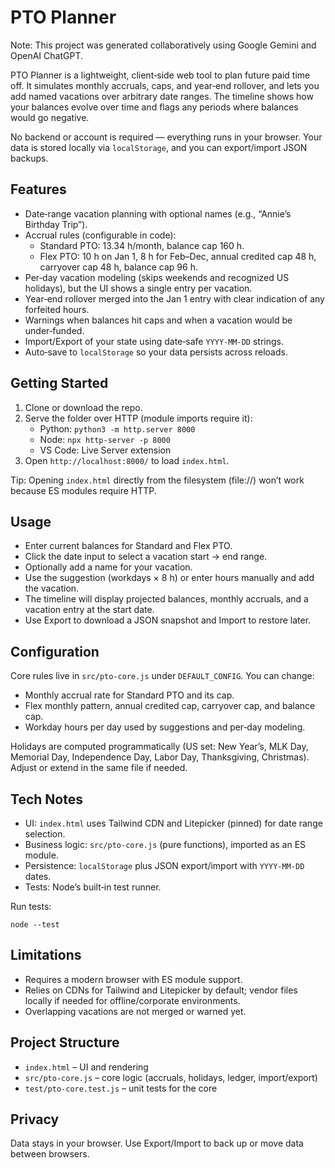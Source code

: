 # PTO Planner

Note: This project was generated collaboratively using Google Gemini and OpenAI ChatGPT.

PTO Planner is a lightweight, client‑side web tool to plan future paid time off. It simulates monthly accruals, caps, and year‑end rollover, and lets you add named vacations over arbitrary date ranges. The timeline shows how your balances evolve over time and flags any periods where balances would go negative.

No backend or account is required — everything runs in your browser. Your data is stored locally via `localStorage`, and you can export/import JSON backups.

## Features

- Date‑range vacation planning with optional names (e.g., “Annie’s Birthday Trip”).
- Accrual rules (configurable in code):
  - Standard PTO: 13.34 h/month, balance cap 160 h.
  - Flex PTO: 10 h on Jan 1, 8 h for Feb–Dec, annual credited cap 48 h, carryover cap 48 h, balance cap 96 h.
- Per‑day vacation modeling (skips weekends and recognized US holidays), but the UI shows a single entry per vacation.
- Year‑end rollover merged into the Jan 1 entry with clear indication of any forfeited hours.
- Warnings when balances hit caps and when a vacation would be under‑funded.
- Import/Export of your state using date‑safe `YYYY-MM-DD` strings.
- Auto‑save to `localStorage` so your data persists across reloads.

## Getting Started

1. Clone or download the repo.
2. Serve the folder over HTTP (module imports require it):
   - Python: `python3 -m http.server 8000`
   - Node: `npx http-server -p 8000`
   - VS Code: Live Server extension
3. Open `http://localhost:8000/` to load `index.html`.

Tip: Opening `index.html` directly from the filesystem (file://) won’t work because ES modules require HTTP.

## Usage

- Enter current balances for Standard and Flex PTO.
- Click the date input to select a vacation start → end range.
- Optionally add a name for your vacation.
- Use the suggestion (workdays × 8 h) or enter hours manually and add the vacation.
- The timeline will display projected balances, monthly accruals, and a vacation entry at the start date.
- Use Export to download a JSON snapshot and Import to restore later.

## Configuration

Core rules live in `src/pto-core.js` under `DEFAULT_CONFIG`. You can change:
- Monthly accrual rate for Standard PTO and its cap.
- Flex monthly pattern, annual credited cap, carryover cap, and balance cap.
- Workday hours per day used by suggestions and per‑day modeling.

Holidays are computed programmatically (US set: New Year’s, MLK Day, Memorial Day, Independence Day, Labor Day, Thanksgiving, Christmas). Adjust or extend in the same file if needed.

## Tech Notes

- UI: `index.html` uses Tailwind CDN and Litepicker (pinned) for date range selection.
- Business logic: `src/pto-core.js` (pure functions), imported as an ES module.
- Persistence: `localStorage` plus JSON export/import with `YYYY-MM-DD` dates.
- Tests: Node’s built‑in test runner.

Run tests:

```
node --test
```

## Limitations

- Requires a modern browser with ES module support.
- Relies on CDNs for Tailwind and Litepicker by default; vendor files locally if needed for offline/corporate environments.
- Overlapping vacations are not merged or warned yet.

## Project Structure

- `index.html` – UI and rendering
- `src/pto-core.js` – core logic (accruals, holidays, ledger, import/export)
- `test/pto-core.test.js` – unit tests for the core

## Privacy

Data stays in your browser. Use Export/Import to back up or move data between browsers.
